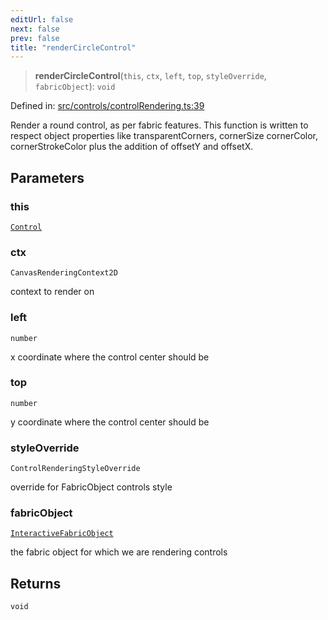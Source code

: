 ```yaml
---
editUrl: false
next: false
prev: false
title: "renderCircleControl"
---
```


> **renderCircleControl**(`this`, `ctx`, `left`, `top`, `styleOverride`, `fabricObject`): `void`

Defined in: [src/controls/controlRendering.ts:39](https://github.com/fabricjs/fabric.js/blob/fea1b29b7495d9634e300bd4bfa43de097745805/src/controls/controlRendering.ts#L39)

Render a round control, as per fabric features.
This function is written to respect object properties like transparentCorners, cornerSize
cornerColor, cornerStrokeColor
plus the addition of offsetY and offsetX.

## Parameters

### this

[`Control`](/api/classes/control/)

### ctx

`CanvasRenderingContext2D`

context to render on

### left

`number`

x coordinate where the control center should be

### top

`number`

y coordinate where the control center should be

### styleOverride

`ControlRenderingStyleOverride`

override for FabricObject controls style

### fabricObject

[`InteractiveFabricObject`](/api/classes/interactivefabricobject/)

the fabric object for which we are rendering controls

## Returns

`void`
